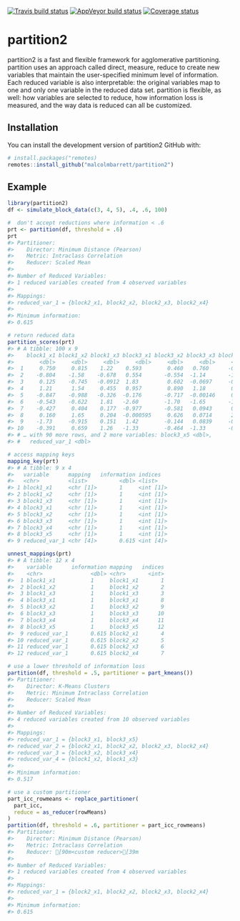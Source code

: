 
<!-- README.md is generated from README.Rmd. Please edit that file -->

[![Travis build
status](https://travis-ci.org/malcolmbarrett/partition2.svg?branch=master)](https://travis-ci.org/malcolmbarrett/partition2)
[![AppVeyor build
status](https://ci.appveyor.com/api/projects/status/github/malcolmbarrett/partition2?branch=master&svg=true)](https://ci.appveyor.com/project/malcolmbarrett/partition2)
[![Coverage
status](https://codecov.io/gh/malcolmbarrett/partition2/branch/master/graph/badge.svg)](https://codecov.io/github/malcolmbarrett/partition2?branch=master)

# partition2

partition2 is a fast and flexible framework for agglomerative
partitioning. partition uses an approach called direct, measure, reduce
to create new variables that maintain the user-specified minimum level
of information. Each reduced variable is also interpretable: the
original variables map to one and only one variable in the reduced data
set. partition is flexible, as well: how variables are selected to
reduce, how information loss is measured, and the way data is reduced
can all be customized.

## Installation

You can install the development version of partition2 GitHub with:

``` r
# install.packages("remotes)
remotes::install_github("malcolmbarrett/partition2")
```

## Example

``` r
library(partition2)
df <- simulate_block_data(c(3, 4, 5), .4, .6, 100)

#  don't accept reductions where information < .6
prt <- partition(df, threshold = .6)
prt
#> Partitioner:
#>    Director: Minimum Distance (Pearson) 
#>    Metric: Intraclass Correlation 
#>    Reducer: Scaled Mean
#> 
#> Number of Reduced Variables:
#> 1 reduced variables created from 4 observed variables
#> 
#> Mappings:
#> reduced_var_1 = {block2_x1, block2_x2, block2_x3, block2_x4}
#> 
#> Minimum information:
#> 0.615

# return reduced data
partition_scores(prt)
#> # A tibble: 100 x 9
#>    block1_x1 block1_x2 block1_x3 block3_x1 block3_x2 block3_x3 block3_x4
#>        <dbl>     <dbl>     <dbl>     <dbl>     <dbl>     <dbl>     <dbl>
#>  1     0.750     0.815    1.22    0.593        0.460   0.760      -0.227
#>  2    -0.804    -1.58    -0.678   0.554       -0.554  -1.14       -1.39 
#>  3     0.125    -0.745   -0.0912  1.83         0.602  -0.0697     -0.139
#>  4     1.21      1.54     0.455   0.957        0.890   1.18        0.493
#>  5    -0.847    -0.988   -0.326  -0.176       -0.717  -0.00146     0.516
#>  6    -0.543    -0.622    1.81   -2.60        -1.70   -1.65       -1.54 
#>  7    -0.427     0.404    0.177  -0.977       -0.581   0.0943      0.185
#>  8     0.160     1.65     0.204  -0.000595     0.626   0.0714      2.15 
#>  9    -1.73     -0.915    0.151   1.42        -0.144   0.0839     -0.138
#> 10    -0.391     0.659    1.26   -1.33        -0.464  -1.33       -0.982
#> # … with 90 more rows, and 2 more variables: block3_x5 <dbl>,
#> #   reduced_var_1 <dbl>

# access mapping keys
mapping_key(prt)
#> # A tibble: 9 x 4
#>   variable      mapping   information indices  
#>   <chr>         <list>          <dbl> <list>   
#> 1 block1_x1     <chr [1]>       1     <int [1]>
#> 2 block1_x2     <chr [1]>       1     <int [1]>
#> 3 block1_x3     <chr [1]>       1     <int [1]>
#> 4 block3_x1     <chr [1]>       1     <int [1]>
#> 5 block3_x2     <chr [1]>       1     <int [1]>
#> 6 block3_x3     <chr [1]>       1     <int [1]>
#> 7 block3_x4     <chr [1]>       1     <int [1]>
#> 8 block3_x5     <chr [1]>       1     <int [1]>
#> 9 reduced_var_1 <chr [4]>       0.615 <int [4]>

unnest_mappings(prt)
#> # A tibble: 12 x 4
#>    variable      information mapping   indices
#>    <chr>               <dbl> <chr>       <int>
#>  1 block1_x1           1     block1_x1       1
#>  2 block1_x2           1     block1_x2       2
#>  3 block1_x3           1     block1_x3       3
#>  4 block3_x1           1     block3_x1       8
#>  5 block3_x2           1     block3_x2       9
#>  6 block3_x3           1     block3_x3      10
#>  7 block3_x4           1     block3_x4      11
#>  8 block3_x5           1     block3_x5      12
#>  9 reduced_var_1       0.615 block2_x1       4
#> 10 reduced_var_1       0.615 block2_x2       5
#> 11 reduced_var_1       0.615 block2_x3       6
#> 12 reduced_var_1       0.615 block2_x4       7

# use a lower threshold of information loss
partition(df, threshold = .5, partitioner = part_kmeans())
#> Partitioner:
#>    Director: K-Means Clusters 
#>    Metric: Minimum Intraclass Correlation 
#>    Reducer: Scaled Mean
#> 
#> Number of Reduced Variables:
#> 4 reduced variables created from 10 observed variables
#> 
#> Mappings:
#> reduced_var_1 = {block3_x1, block3_x5}
#> reduced_var_2 = {block2_x1, block2_x2, block2_x3, block2_x4}
#> reduced_var_3 = {block3_x2, block3_x4}
#> reduced_var_4 = {block1_x2, block1_x3}
#> 
#> Minimum information:
#> 0.517

# use a custom partitioner
part_icc_rowmeans <- replace_partitioner(
  part_icc, 
  reduce = as_reducer(rowMeans)
)
partition(df, threshold = .6, partitioner = part_icc_rowmeans)
#> Partitioner:
#>    Director: Minimum Distance (Pearson) 
#>    Metric: Intraclass Correlation 
#>    Reducer: [90m<custom reducer>[39m
#> 
#> Number of Reduced Variables:
#> 1 reduced variables created from 4 observed variables
#> 
#> Mappings:
#> reduced_var_1 = {block2_x1, block2_x2, block2_x3, block2_x4}
#> 
#> Minimum information:
#> 0.615
```
